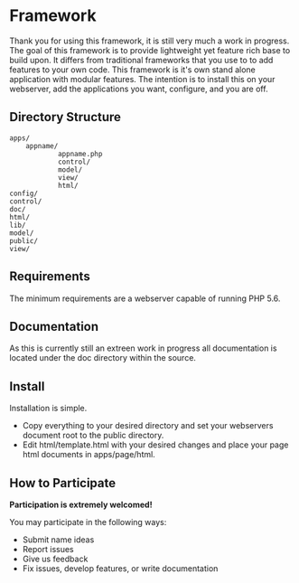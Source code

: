 Framework
=========

Thank you for using this framework, it is still very much a work in progress.
The goal of this framework is to provide lightweight yet feature rich base
to build upon. It differs from traditional frameworks that you use to to add
features to your own code. This framework is it's own stand alone application
with modular features. The intention is to install this on your webserver,
add the applications you want, configure, and you are off.


Directory Structure
-------------------

```
apps/
	appname/
			appname.php
			control/
			model/
			view/
			html/
config/
control/
doc/
html/
lib/
model/
public/
view/
```


Requirements
------------

The minimum requirements are a webserver capable of running PHP 5.6.


Documentation
-------------

As this is currently still an extreen work in progress all documentation is located under the doc directory within the source.


Install
-------

Installation is simple. 
* Copy everything to your desired directory and set your webservers document root to the public directory.
* Edit html/template.html with your desired changes and place your page html documents in apps/page/html.


How to Participate
------------------

**Participation is extremely welcomed!**

You may participate in the following ways:

* Submit name ideas
* Report issues
* Give us feedback
* Fix issues, develop features, or write documentation